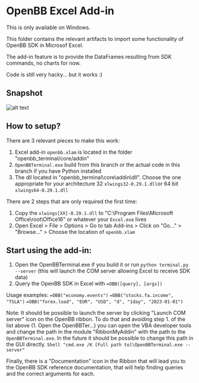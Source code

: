 # OpenBB Excel Add-in

This is only available on Windows.

This folder contains the relevant artifacts to import some functionality of OpenBB SDK in Microsof Excel. 

The add-in feature is to provide the DataFrames resulting from SDK commands, no charts for now.

Code is still very hacky... but it works :)

## Snapshot
![alt text](https://user-images.githubusercontent.com/79287829/219010018-f618b722-13b8-4dde-98f4-36ed21756cb0.png)

## How to setup?

There are 3 relevant pieces to make this work:
1. Excel add-in `openbb.xlam` is located in the folder "openbb_terminal/core/addin"
2. `OpenBBTerminal.exe` build from this branch or the actual code in this branch if you have Python installed
3. The dll located in "openbb_terminal\core\addin\dll". Choose the one appropriate for your architecture 32 `xlwings32-0.29.1.dll`or 64 bit `xlwings64-0.29.1.dll`

There are 2 steps that are only required the first time:
1. Copy the `xlwings[XX]-0.29.1.dll` to "C:\Program Files\Microsoft Office\root\Office16" or whatever your `Excel.exe` lives
2. Open Excel > File > Options > Go to tab Add-ins > Click on "Go..." > "Browse..." > Choose the location of `openbb.xlam`

## Start using the add-in:
1. Open the OpenBBTerminal.exe if you build it or run `python terminal.py --server` (this will launch the COM server allowing Excel to receive SDK data)
2. Query the OpenBB SDK in Excel with `=OBB([query], [args])`

Usage examples:
`=OBB("economy.events")`
`=OBB("stocks.fa.income", "TSLA")`
`=OBB("forex.load", "EUR", "USD", "d", "1day", "2023-01-01")`

Note: It should be possible to launch the server by clicking "Launch COM server" icon on the OpenBB ribbon. To do that and avoiding step 1. of the list above (1. Open the OpenBBTer...) you can open the VBA developer tools and change the path in the module "RibbonMyAddin" with the path to the `OpenBBTerminal.exe`. In the future it should be possible to change this path in the GUI directly.
`Shell "cmd.exe /K [Full path to]\OpenBBTerminal.exe --server"`


Finally, there is a "Documentation" icon in the Ribbon that will lead you to the OpenBB SDK reference documentation, that will help finding queries and the correct arguments for each.
